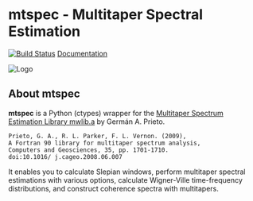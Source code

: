 # mtspec - Multitaper Spectral Estimation

[![Build Status](https://travis-ci.org/krischer/mtspec.svg?branch=master)](https://travis-ci.org/krischer/mtspec) [Documentation](http://krischer.github.io/mtspec/)

![Logo](http://krischer.github.io/mtspec/_static/logo.svg)

## About mtspec

**mtspec** is a Python (ctypes) wrapper for the [Multitaper Spectrum Estimation
Library mwlib.a](http://wwwprof.uniandes.edu.co/~gprieto/software/mwlib.html)
by Germán A. Prieto.

```
Prieto, G. A., R. L. Parker, F. L. Vernon. (2009),
A Fortran 90 library for multitaper spectrum analysis,
Computers and Geosciences, 35, pp. 1701-1710.
doi:10.1016/ j.cageo.2008.06.007
```

It enables you to calculate Slepian windows, perform multitaper spectral
estimations with various options, calculate Wigner-Ville time-frequency
distributions, and construct coherence spectra with multitapers.

